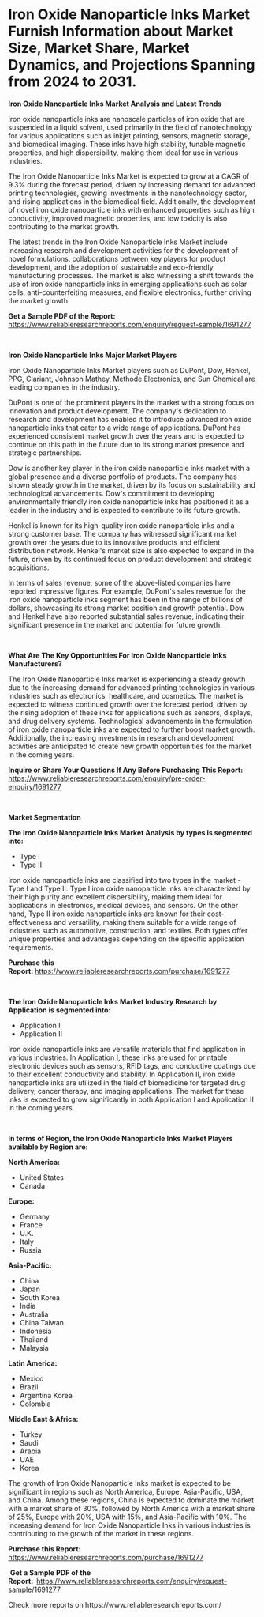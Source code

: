<p><h1>Iron Oxide Nanoparticle Inks Market Furnish Information about Market Size, Market Share, Market Dynamics, and Projections Spanning from 2024 to 2031.</h1></p><p><strong>Iron Oxide Nanoparticle Inks Market Analysis and Latest Trends</strong></p>
<p><p>Iron oxide nanoparticle inks are nanoscale particles of iron oxide that are suspended in a liquid solvent, used primarily in the field of nanotechnology for various applications such as inkjet printing, sensors, magnetic storage, and biomedical imaging. These inks have high stability, tunable magnetic properties, and high dispersibility, making them ideal for use in various industries.</p><p>The Iron Oxide Nanoparticle Inks Market is expected to grow at a CAGR of 9.3% during the forecast period, driven by increasing demand for advanced printing technologies, growing investments in the nanotechnology sector, and rising applications in the biomedical field. Additionally, the development of novel iron oxide nanoparticle inks with enhanced properties such as high conductivity, improved magnetic properties, and low toxicity is also contributing to the market growth.</p><p>The latest trends in the Iron Oxide Nanoparticle Inks Market include increasing research and development activities for the development of novel formulations, collaborations between key players for product development, and the adoption of sustainable and eco-friendly manufacturing processes. The market is also witnessing a shift towards the use of iron oxide nanoparticle inks in emerging applications such as solar cells, anti-counterfeiting measures, and flexible electronics, further driving the market growth.</p></p>
<p><strong>Get a Sample PDF of the Report:&nbsp;</strong> <a href="https://www.reliableresearchreports.com/enquiry/request-sample/1691277">https://www.reliableresearchreports.com/enquiry/request-sample/1691277</a></p>
<p>&nbsp;</p>
<p><strong>Iron Oxide Nanoparticle Inks Major Market Players</strong></p>
<p><p>Iron Oxide Nanoparticle Inks Market players such as DuPont, Dow, Henkel, PPG, Clariant, Johnson Mathey, Methode Electronics, and Sun Chemical are leading companies in the industry.</p><p>DuPont is one of the prominent players in the market with a strong focus on innovation and product development. The company's dedication to research and development has enabled it to introduce advanced iron oxide nanoparticle inks that cater to a wide range of applications. DuPont has experienced consistent market growth over the years and is expected to continue on this path in the future due to its strong market presence and strategic partnerships.</p><p>Dow is another key player in the iron oxide nanoparticle inks market with a global presence and a diverse portfolio of products. The company has shown steady growth in the market, driven by its focus on sustainability and technological advancements. Dow's commitment to developing environmentally friendly iron oxide nanoparticle inks has positioned it as a leader in the industry and is expected to contribute to its future growth.</p><p>Henkel is known for its high-quality iron oxide nanoparticle inks and a strong customer base. The company has witnessed significant market growth over the years due to its innovative products and efficient distribution network. Henkel's market size is also expected to expand in the future, driven by its continued focus on product development and strategic acquisitions.</p><p>In terms of sales revenue, some of the above-listed companies have reported impressive figures. For example, DuPont's sales revenue for the iron oxide nanoparticle inks segment has been in the range of billions of dollars, showcasing its strong market position and growth potential. Dow and Henkel have also reported substantial sales revenue, indicating their significant presence in the market and potential for future growth.</p></p>
<p>&nbsp;</p>
<p><strong>What Are The Key Opportunities For Iron Oxide Nanoparticle Inks Manufacturers?</strong></p>
<p><p>The Iron Oxide Nanoparticle Inks market is experiencing a steady growth due to the increasing demand for advanced printing technologies in various industries such as electronics, healthcare, and cosmetics. The market is expected to witness continued growth over the forecast period, driven by the rising adoption of these inks for applications such as sensors, displays, and drug delivery systems. Technological advancements in the formulation of iron oxide nanoparticle inks are expected to further boost market growth. Additionally, the increasing investments in research and development activities are anticipated to create new growth opportunities for the market in the coming years.</p></p>
<p><strong>Inquire or Share Your Questions If Any Before Purchasing This Report:</strong> <a href="https://www.reliableresearchreports.com/enquiry/pre-order-enquiry/1691277">https://www.reliableresearchreports.com/enquiry/pre-order-enquiry/1691277</a></p>
<p>&nbsp;</p>
<p><strong>Market Segmentation</strong></p>
<p><strong>The Iron Oxide Nanoparticle Inks Market Analysis by types is segmented into:</strong></p>
<p><ul><li>Type I</li><li>Type II</li></ul></p>
<p><p>Iron oxide nanoparticle inks are classified into two types in the market - Type I and Type II. Type I iron oxide nanoparticle inks are characterized by their high purity and excellent dispersibility, making them ideal for applications in electronics, medical devices, and sensors. On the other hand, Type II iron oxide nanoparticle inks are known for their cost-effectiveness and versatility, making them suitable for a wide range of industries such as automotive, construction, and textiles. Both types offer unique properties and advantages depending on the specific application requirements.</p></p>
<p><strong>Purchase this Report:&nbsp;</strong><a href="https://www.reliableresearchreports.com/purchase/1691277">https://www.reliableresearchreports.com/purchase/1691277</a></p>
<p>&nbsp;</p>
<p><strong>The Iron Oxide Nanoparticle Inks Market Industry Research by Application is segmented into:</strong></p>
<p><ul><li>Application I</li><li>Application II</li></ul></p>
<p><p>Iron oxide nanoparticle inks are versatile materials that find application in various industries. In Application I, these inks are used for printable electronic devices such as sensors, RFID tags, and conductive coatings due to their excellent conductivity and stability. In Application II, iron oxide nanoparticle inks are utilized in the field of biomedicine for targeted drug delivery, cancer therapy, and imaging applications. The market for these inks is expected to grow significantly in both Application I and Application II in the coming years.</p></p>
<p>&nbsp;</p>
<p><strong>In terms of Region, the Iron Oxide Nanoparticle Inks Market Players available by Region are:</strong></p>
<p>
    <p> <strong> North America: </strong>
        <ul>
            <li>United States</li>
            <li>Canada</li>
        </ul>
        </p> 
    <p> <strong> Europe: </strong>
        <ul>
            <li>Germany</li>
            <li>France</li>
            <li>U.K.</li>
            <li>Italy</li>
            <li>Russia</li>
        </ul>
        </p> 
    <p> <strong> Asia-Pacific: </strong>
        <ul>
            <li>China</li>
            <li>Japan</li>
            <li>South Korea</li>
            <li>India</li>
            <li>Australia</li>
            <li>China Taiwan</li>
            <li>Indonesia</li>
            <li>Thailand</li>
            <li>Malaysia</li>
        </ul>
        </p> 
    <p> <strong> Latin America: </strong>
        <ul>
            <li>Mexico</li>
            <li>Brazil</li>
            <li>Argentina Korea</li>
            <li>Colombia</li>
        </ul>
        </p> 
    <p> <strong> Middle East & Africa: </strong>
        <ul>
            <li>Turkey</li>
            <li>Saudi</li>
            <li>Arabia</li>
            <li>UAE</li>
            <li>Korea</li>
        </ul>
    </p>
    </p>
<p><p>The growth of Iron Oxide Nanoparticle Inks market is expected to be significant in regions such as North America, Europe, Asia-Pacific, USA, and China. Among these regions, China is expected to dominate the market with a market share of 30%, followed by North America with a market share of 25%, Europe with 20%, USA with 15%, and Asia-Pacific with 10%. The increasing demand for Iron Oxide Nanoparticle Inks in various industries is contributing to the growth of the market in these regions.</p></p>
<p><strong>Purchase this Report: </strong><a href="https://www.reliableresearchreports.com/purchase/1691277">https://www.reliableresearchreports.com/purchase/1691277</a></p>
<p>&nbsp;<strong>Get a Sample PDF of the Report:&nbsp;&nbsp;</strong><a href="https://www.reliableresearchreports.com/enquiry/request-sample/1691277">https://www.reliableresearchreports.com/enquiry/request-sample/1691277</a></p>
<p><strong></strong></p>
<p>Check more reports on https://www.reliableresearchreports.com/</p>